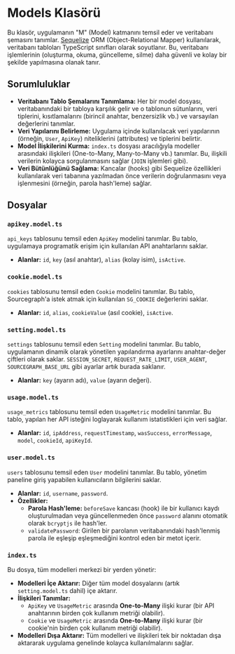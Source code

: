# Models Klasörü

Bu klasör, uygulamanın "M" (Model) katmanını temsil eder ve veritabanı şemasını tanımlar. [Sequelize](https://sequelize.org/) ORM (Object-Relational Mapper) kullanılarak, veritabanı tabloları TypeScript sınıfları olarak soyutlanır. Bu, veritabanı işlemlerinin (oluşturma, okuma, güncelleme, silme) daha güvenli ve kolay bir şekilde yapılmasına olanak tanır.

## Sorumluluklar

* **Veritabanı Tablo Şemalarını Tanımlama:** Her bir model dosyası, veritabanındaki bir tabloya karşılık gelir ve o tablonun sütunlarını, veri tiplerini, kısıtlamalarını (birincil anahtar, benzersizlik vb.) ve varsayılan değerlerini tanımlar.
* **Veri Yapılarını Belirleme:** Uygulama içinde kullanılacak veri yapılarının (örneğin, `User`, `ApiKey`) niteliklerini (attributes) ve tiplerini belirtir.
* **Model İlişkilerini Kurma:** `index.ts` dosyası aracılığıyla modeller arasındaki ilişkileri (One-to-Many, Many-to-Many vb.) tanımlar. Bu, ilişkili verilerin kolayca sorgulanmasını sağlar (`JOIN` işlemleri gibi).
* **Veri Bütünlüğünü Sağlama:** Kancalar (hooks) gibi Sequelize özellikleri kullanılarak veri tabanına yazılmadan önce verilerin doğrulanmasını veya işlenmesini (örneğin, parola hash'leme) sağlar.

## Dosyalar

### `apikey.model.ts`

`api_keys` tablosunu temsil eden `ApiKey` modelini tanımlar. Bu tablo, uygulamaya programatik erişim için kullanılan API anahtarlarını saklar.

* **Alanlar:** `id`, `key` (asıl anahtar), `alias` (kolay isim), `isActive`.

### `cookie.model.ts`

`cookies` tablosunu temsil eden `Cookie` modelini tanımlar. Bu tablo, Sourcegraph'a istek atmak için kullanılan `SG_COOKIE` değerlerini saklar.

* **Alanlar:** `id`, `alias`, `cookieValue` (asıl cookie), `isActive`.

### `setting.model.ts`

`settings` tablosunu temsil eden `Setting` modelini tanımlar. Bu tablo, uygulamanın dinamik olarak yönetilen yapılandırma ayarlarını anahtar-değer çiftleri olarak saklar. `SESSION_SECRET`, `REQUEST_RATE_LIMIT`, `USER_AGENT`, `SOURCEGRAPH_BASE_URL` gibi ayarlar artık burada saklanır.

* **Alanlar:** `key` (ayarın adı), `value` (ayarın değeri).

### `usage.model.ts`

`usage_metrics` tablosunu temsil eden `UsageMetric` modelini tanımlar. Bu tablo, yapılan her API isteğini loglayarak kullanım istatistikleri için veri sağlar.

* **Alanlar:** `id`, `ipAddress`, `requestTimestamp`, `wasSuccess`, `errorMessage`, `model`, `cookieId`, `apiKeyId`.

### `user.model.ts`

`users` tablosunu temsil eden `User` modelini tanımlar. Bu tablo, yönetim paneline giriş yapabilen kullanıcıların bilgilerini saklar.

* **Alanlar:** `id`, `username`, `password`.
* **Özellikler:**
  * **Parola Hash'leme:** `beforeSave` kancası (hook) ile bir kullanıcı kaydı oluşturulmadan veya güncellenmeden önce `password` alanını otomatik olarak `bcryptjs` ile hash'ler.
  * `validatePassword`: Girilen bir parolanın veritabanındaki hash'lenmiş parola ile eşleşip eşleşmediğini kontrol eden bir metot içerir.

### `index.ts`

Bu dosya, tüm modelleri merkezi bir yerden yönetir:

* **Modelleri İçe Aktarır:** Diğer tüm model dosyalarını (artık `setting.model.ts` dahil) içe aktarır.
* **İlişkileri Tanımlar:**
  * `ApiKey` ve `UsageMetric` arasında **One-to-Many** ilişki kurar (bir API anahtarının birden çok kullanım metriği olabilir).
  * `Cookie` ve `UsageMetric` arasında **One-to-Many** ilişki kurar (bir cookie'nin birden çok kullanım metriği olabilir).
* **Modelleri Dışa Aktarır:** Tüm modelleri ve ilişkileri tek bir noktadan dışa aktararak uygulama genelinde kolayca kullanılmalarını sağlar.
